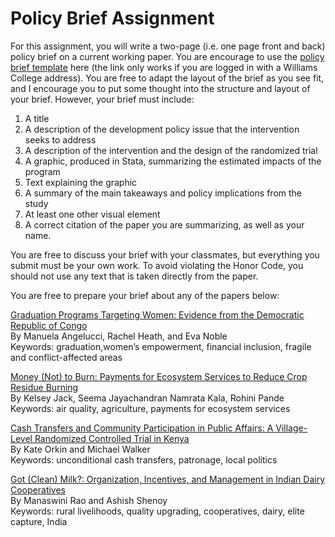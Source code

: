 # Policy Brief Assignment

For this assignment, you will write a two-page (i.e. one page front and back) policy brief on a current working paper.  You are encourage to use the [policy brief template](https://docs.google.com/presentation/d/1RVUzFAJr68QTCAoKq4iHbxUO40RXqXq2dsJ0Od__QTI/edit?usp=sharing) here (the link only works if you are logged in with a Williams College address).  You are free to adapt the layout of the brief as you see fit, and I encourage you to put some thought into the structure and layout of your brief.  However, your brief must include:

1. A title 
2. A description of the development policy issue that the intervention seeks to address
3. A description of the intervention and the design of the randomized trial
4. A graphic, produced in Stata, summarizing the estimated impacts of the program
5. Text explaining the graphic
6. A summary of the main takeaways and policy implications from the study
7. At least one other visual element
8. A correct citation of the paper you are summarizing, as well as your name.

You are free to discuss your brief with your classmates, but everything you submit must be your own work.  To avoid violating the Honor Code, you should not use any text that is taken directly from the paper.  

You are free to prepare your brief about any of the papers below:

[Graduation Programs Targeting Women: Evidence from the Democratic Republic of Congo](https://drive.google.com/file/d/1PPcrdSjzr12t7C41C8o0hMAnrXL6Rcd0/view?usp=sharing)    
By Manuela Angelucci, Rachel Heath, and Eva Noble  
Keywords: graduation,women’s empowerment, financial inclusion, fragile and conflict-affected areas  

[Money (Not) to Burn: Payments for Ecosystem Services to Reduce Crop Residue Burning](https://www.dropbox.com/s/vjg5zl04caaxfxe/Crop_burning.pdf?dl=0)  
By Kelsey Jack, Seema Jayachandran Namrata Kala, Rohini Pande  
Keywords:  air quality, agriculture, payments for ecosystem services  

[Cash Transfers and Community Participation in Public Affairs:  A Village-Level Randomized Controlled Trial in Kenya](https://www.dropbox.com/s/rwwhz5qtcrkuns3/kenya_civics.pdf?dl=0)  
By Kate Orkin and Michael Walker  
Keywords:  unconditional cash transfers, patronage, local politics    

[Got (Clean) Milk?: Organization, Incentives, and Management in Indian Dairy Cooperatives](https://manaswinirao.com/files/Rao_Shenoy_Cows_Paper.pdf)  
By Manaswini Rao and Ashish Shenoy  
Keywords:  rural livelihoods, quality upgrading, cooperatives, dairy, elite capture, India  
